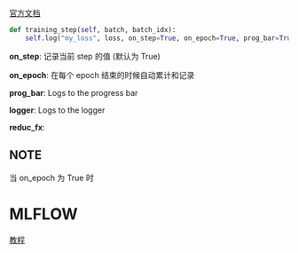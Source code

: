 [官方文档](https://pytorch-lightning.readthedocs.io/en/stable/extensions/logging.html)

```python
def training_step(self, batch, batch_idx):
    self.log("my_loss", loss, on_step=True, on_epoch=True, prog_bar=True, logger=True)
```

**on_step**: 记录当前 step 的值 (默认为 True)

**on_epoch**: 在每个 epoch 结束的时候自动累计和记录

**prog_bar**: Logs to the progress bar

**logger**: Logs to the logger

**reduc_fx**: 


## NOTE

当 on_epoch 为 True 时



# MLFLOW

[教程](https://bytepawn.com/automatic-mlflow-logging-for-pytorch.html)